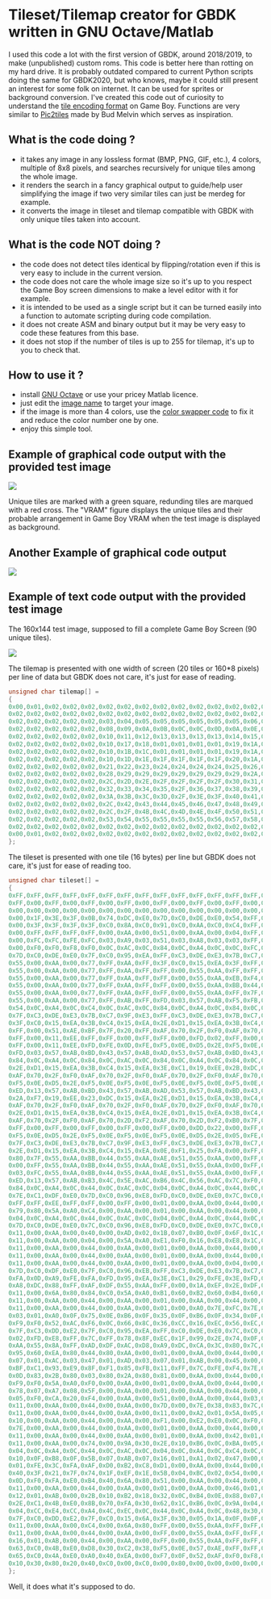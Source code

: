 # Tileset/Tilemap creator for GBDK written in GNU Octave/Matlab

I used this code a lot with the first version of GBDK, around 2018/2019, to make (unpublished) custom roms. This code is better here than rotting on my hard drive. It is probably outdated compared to current Python scripts doing the same for GBDK2020, but who knows, maybe it could still present an interest for some folk on internet. It can be used for sprites or background conversion. I've created this code out of curiosity to understand the [tile encoding format](https://www.huderlem.com/demos/gameboy2bpp.html) on Game Boy. Functions are very similar to [Pic2tiles](http://www.budmelvin.com/dev/index.html) made by Bud Melvin which serves as inspiration.

## What is the code doing ?
- it takes any image in any lossless format (BMP, PNG, GIF, etc.), 4 colors, multiple of 8x8 pixels, and searches recursively for unique tiles among the whole image.
- it renders the search in a fancy graphical output to guide/help user simplifying the image if two very similar tiles can just be merdeg for example.
- it converts the image in tileset and tilemap compatible with GBDK with only unique tiles taken into account.

## What is the code NOT doing ?
- the code does not detect tiles identical by flipping/rotation even if this is very easy to include in the current version.
- the code does not care the whole image size so it's up to you respect the Game Boy screen dimensions to make a level editor with it for example.
- it is intended to be used as a single script but it can be turned easily into a function to automate scripting during code compilation.
- it does not create ASM and binary output but it may be very easy to code these features from this base.
- it does not stop if the number of tiles is up to 255 for tilemap, it's up to you to check that.

## How to use it ?
- install [GNU Octave](https://octave.org/) or use your pricey Matlab licence.
- just edit the [image name](https://github.com/Raphael-Boichot/GNU-Octave-tileset-tilemap-creator-for-GBDK/blob/ca894bc3ff5463393935c4b1e606610a5f718c7b/Tile_creator_GBDK.m#L4) to target your image.
- if the image is more than 4 colors, use the [color swapper code](/Color_swapper.m) to fix it and reduce the color number one by one.
- enjoy this simple tool.

## Example of graphical code output with the provided test image
![](/Output.png)

Unique tiles are marked with a green square, redunding tiles are marqued with a red cross. The "VRAM" figure displays the unique tiles and their probable arrangement in Game Boy VRAM when the test image is displayed as background.

## Another Example of graphical code output
![](/Output_2.png)

## Example of text code output with the provided test image

The 160x144 test image, supposed to fill a complete Game Boy Screen (90 unique tiles).

![](/Test_image.png)

The tilemap is presented with one width of screen (20 tiles or 160*8 pixels) per line of data but GBDK does not care, it's just for ease of reading.
```c
unsigned char tilemap[] =
{
0x00,0x01,0x02,0x02,0x02,0x02,0x02,0x02,0x02,0x02,0x02,0x02,0x02,0x02,0x02,0x02,0x02,0x02,0x01,0x00,
0x02,0x02,0x02,0x02,0x02,0x02,0x02,0x02,0x02,0x02,0x02,0x02,0x02,0x02,0x02,0x02,0x02,0x02,0x02,0x02,
0x02,0x02,0x02,0x02,0x02,0x03,0x04,0x05,0x05,0x05,0x05,0x05,0x05,0x06,0x07,0x02,0x02,0x02,0x02,0x02,
0x02,0x02,0x02,0x02,0x02,0x08,0x09,0x0A,0x0B,0x0C,0x0C,0x0D,0x0A,0x0E,0x0F,0x02,0x02,0x02,0x02,0x02,
0x02,0x02,0x02,0x02,0x02,0x10,0x11,0x12,0x13,0x13,0x13,0x13,0x14,0x15,0x16,0x02,0x02,0x02,0x02,0x02,
0x02,0x02,0x02,0x02,0x02,0x10,0x17,0x18,0x01,0x01,0x01,0x01,0x19,0x1A,0x16,0x02,0x02,0x02,0x02,0x02,
0x02,0x02,0x02,0x02,0x02,0x10,0x1B,0x1C,0x01,0x01,0x01,0x01,0x19,0x1A,0x16,0x02,0x02,0x02,0x02,0x02,
0x02,0x02,0x02,0x02,0x02,0x10,0x1D,0x1E,0x1F,0x1F,0x1F,0x1F,0x20,0x1A,0x16,0x02,0x02,0x02,0x02,0x02,
0x02,0x02,0x02,0x02,0x02,0x21,0x22,0x23,0x24,0x24,0x24,0x24,0x25,0x26,0x27,0x02,0x02,0x02,0x02,0x02,
0x02,0x02,0x02,0x02,0x02,0x28,0x29,0x29,0x29,0x29,0x29,0x29,0x29,0x2A,0x2B,0x02,0x02,0x02,0x02,0x02,
0x02,0x02,0x02,0x02,0x02,0x2C,0x2D,0x2E,0x2F,0x2F,0x2F,0x2F,0x30,0x31,0x2B,0x02,0x02,0x02,0x02,0x02,
0x02,0x02,0x02,0x02,0x02,0x32,0x33,0x34,0x35,0x2F,0x36,0x37,0x38,0x39,0x2B,0x02,0x02,0x02,0x02,0x02,
0x02,0x02,0x02,0x02,0x02,0x3A,0x3B,0x3C,0x3D,0x2F,0x3E,0x3F,0x40,0x41,0x2B,0x02,0x02,0x02,0x02,0x02,
0x02,0x02,0x02,0x02,0x02,0x2C,0x42,0x43,0x44,0x45,0x46,0x47,0x48,0x49,0x4A,0x02,0x02,0x02,0x02,0x02,
0x02,0x02,0x02,0x02,0x02,0x2C,0x2F,0x4B,0x4C,0x4D,0x4E,0x4F,0x50,0x51,0x52,0x02,0x02,0x02,0x02,0x02,
0x02,0x02,0x02,0x02,0x02,0x53,0x54,0x55,0x55,0x55,0x55,0x56,0x57,0x58,0x59,0x02,0x02,0x02,0x02,0x02,
0x02,0x02,0x02,0x02,0x02,0x02,0x02,0x02,0x02,0x02,0x02,0x02,0x02,0x02,0x02,0x02,0x02,0x02,0x02,0x02,
0x00,0x01,0x02,0x02,0x02,0x02,0x02,0x02,0x02,0x02,0x02,0x02,0x02,0x02,0x02,0x02,0x02,0x02,0x01,0x00
};
```

The tileset is presented with one tile (16 bytes) per line but GBDK does not care, it's just for ease of reading too.
```c
unsigned char tileset[] =
{
0xFF,0xFF,0xFF,0xFF,0xFF,0xFF,0xFF,0xFF,0xFF,0xFF,0xFF,0xFF,0xFF,0xFF,0xFF,0xFF,
0xFF,0x00,0xFF,0x00,0xFF,0x00,0xFF,0x00,0xFF,0x00,0xFF,0x00,0xFF,0x00,0xFF,0x00,
0x00,0x00,0x00,0x00,0x00,0x00,0x00,0x00,0x00,0x00,0x00,0x00,0x00,0x00,0x00,0x00,
0x00,0x1F,0x3E,0x3F,0x0B,0x74,0xDC,0xE0,0x7D,0xC0,0xDE,0xE0,0x54,0xFF,0xEA,0xFF,
0x00,0x3F,0x3F,0x3F,0x3F,0xC0,0x8A,0xC0,0x91,0xC0,0xAA,0xC0,0xC4,0xFF,0xAA,0xFF,
0x00,0xFF,0xFF,0xFF,0xFF,0x00,0xAA,0x00,0x51,0x00,0xAA,0x00,0x04,0xFF,0xAA,0xFF,
0x00,0xFC,0xFC,0xFE,0xFC,0x03,0xA9,0x03,0x51,0x03,0xA8,0x03,0x03,0xFF,0xAA,0xFF,
0x00,0xF0,0xF0,0xF8,0xF0,0x0C,0xAC,0x0C,0x84,0x0C,0xA4,0x0C,0x0C,0xFC,0xAC,0xFC,
0x7D,0xC0,0xDE,0xE0,0x7F,0xC0,0x95,0xEA,0xFF,0xC3,0xDE,0xE3,0x7B,0xC7,0x97,0xEB,
0x55,0x00,0xAA,0x00,0x77,0xFF,0xAA,0xFF,0x3F,0xC0,0x15,0xEA,0x3F,0xFF,0x2A,0xFF,
0x55,0x00,0xAA,0x00,0x77,0xFF,0xAA,0xFF,0xFF,0x00,0x55,0xAA,0xFF,0xFF,0xAA,0xFF,
0x55,0x00,0xAA,0x00,0x77,0xFF,0xAA,0xFF,0xFF,0x00,0x55,0xAA,0xEB,0xF4,0xB5,0xEA,
0x55,0x00,0xAA,0x00,0x77,0xFF,0xAA,0xFF,0xFF,0x00,0x55,0xAA,0xBB,0x44,0x55,0xAA,
0x55,0x00,0xAA,0x00,0x77,0xFF,0xAA,0xFF,0xFF,0x00,0x55,0xAA,0xFF,0x7F,0x2A,0xFF,
0x55,0x00,0xAA,0x00,0x77,0xFF,0xAB,0xFF,0xFD,0x03,0x57,0xAB,0xF5,0xFB,0xA7,0xFB,
0x54,0x0C,0xA4,0x0C,0xC4,0x0C,0xAC,0x0C,0x84,0x0C,0xA4,0x0C,0x84,0x0C,0xAC,0x0C,
0x7F,0xC3,0xDE,0xE3,0x7B,0xC7,0x9F,0xE3,0xFF,0xC3,0xDE,0xE3,0x7B,0xC7,0x97,0xEB,
0x3F,0xC0,0x15,0xEA,0x3B,0xC4,0x15,0xEA,0x2E,0xD1,0x15,0xEA,0x3B,0xC4,0x15,0xEA,
0xFF,0x00,0x51,0xAE,0xBF,0x7F,0x20,0xFF,0xAF,0x70,0x2F,0xF0,0xAF,0x70,0x67,0xB8,
0xFF,0x00,0x11,0xEE,0xFF,0xFF,0x00,0xFF,0xFF,0x00,0xFD,0x02,0xFF,0x00,0xFF,0x00,
0xFF,0x00,0x11,0xEE,0xFD,0xFE,0x0D,0xFE,0xF5,0x0E,0xD5,0x2E,0xF5,0x0E,0xF5,0x0E,
0xFD,0x03,0x57,0xAB,0xBD,0x43,0x57,0xAB,0xAD,0x53,0x57,0xAB,0xBD,0x43,0x57,0xAB,
0x84,0x0C,0xA4,0x0C,0x84,0x0C,0xAC,0x0C,0x84,0x0C,0xA4,0x0C,0x84,0x0C,0xAC,0x0C,
0x2E,0xD1,0x15,0xEA,0x3B,0xC4,0x15,0xEA,0x3E,0xC1,0x19,0xEE,0x2B,0xDC,0x22,0xFF,
0xAF,0x70,0x2F,0xF0,0xAF,0x70,0x2F,0xF0,0xAF,0x70,0x2F,0xF0,0xAF,0x70,0x27,0xF8,
0xF5,0x0E,0xD5,0x2E,0xF5,0x0E,0xF5,0x0E,0xF5,0x0E,0xF5,0x0E,0xF5,0x0E,0xF5,0x0E,
0xED,0x13,0x57,0xAB,0xBD,0x43,0x57,0xAB,0xAD,0x53,0x57,0xAB,0xBD,0x43,0x57,0xAB,
0x2A,0xF7,0x19,0xEE,0x23,0xDC,0x15,0xEA,0x2E,0xD1,0x15,0xEA,0x3B,0xC4,0x15,0xEA,
0xAF,0x70,0x2F,0xF0,0xAF,0x70,0x2F,0xF0,0xAF,0x70,0x2F,0xF0,0xAF,0x70,0x67,0xB8,
0x2E,0xD1,0x15,0xEA,0x3B,0xC4,0x15,0xEA,0x2E,0xD1,0x15,0xEA,0x3B,0xC4,0x15,0xEA,
0xAF,0x70,0x2F,0xF0,0xAF,0x70,0x2D,0xF2,0xAF,0x70,0x2D,0xF2,0xB0,0x7F,0x3F,0xFF,
0xFF,0x00,0xFF,0x00,0xFF,0x00,0xFF,0x00,0xFF,0x00,0xDD,0x22,0x00,0xFF,0xFF,0xFF,
0xF5,0x0E,0xD5,0x2E,0xF5,0x0E,0xF5,0x0E,0xF5,0x0E,0xD5,0x2E,0x05,0xFE,0xFD,0xFE,
0x7F,0xC3,0xDE,0xE3,0x7B,0xC7,0x9F,0xE3,0xFF,0xC3,0xDE,0xE3,0x7B,0xC7,0x96,0xEB,
0x2E,0xD1,0x15,0xEA,0x3B,0xC4,0x15,0xEA,0x0E,0xF1,0x25,0xFA,0x00,0xFF,0x00,0xFF,
0x80,0x7F,0x55,0xAA,0xBB,0x44,0x55,0xAA,0xAE,0x51,0x55,0xAA,0x00,0xFF,0x00,0xFF,
0x00,0xFF,0x55,0xAA,0xBB,0x44,0x55,0xAA,0xAE,0x51,0x55,0xAA,0x00,0xFF,0x00,0xFF,
0x03,0xFC,0x55,0xAA,0xBB,0x44,0x55,0xAA,0xAE,0x51,0x55,0xAA,0x00,0xFF,0x00,0xFF,
0xED,0x13,0x57,0xAB,0xB3,0x4C,0x5E,0xAC,0xB6,0x4C,0x56,0xAC,0x7C,0xF0,0xFA,0xF0,
0x84,0x0C,0xA4,0x0C,0x44,0x0C,0xAC,0x0C,0x04,0x0C,0xA4,0x0C,0x44,0x0C,0xAC,0x0C,
0x7E,0xC1,0xDF,0xE0,0x7D,0xC0,0x96,0xE8,0xFD,0xC0,0xDE,0xE0,0x7C,0xC0,0x96,0xE8,
0xFF,0xFF,0xEE,0xFF,0xFF,0x00,0xFF,0x00,0x01,0x00,0xAA,0x00,0x44,0x00,0xAA,0x00,
0x79,0x80,0x5A,0xA0,0xC4,0x00,0xAA,0x00,0x01,0x00,0xAA,0x00,0x44,0x00,0xAA,0x00,
0x04,0x0C,0xA4,0x0C,0x44,0x0C,0xAC,0x0C,0x04,0x0C,0xA4,0x0C,0x44,0x0C,0xAC,0x0C,
0x7D,0xC0,0xDE,0xE0,0x7C,0xC0,0x96,0xE8,0xFD,0xC0,0xDE,0xE0,0x7C,0xC0,0x96,0xE8,
0x11,0x00,0xAA,0x00,0x40,0x00,0xAD,0x02,0x1B,0x07,0xB0,0x0F,0x6F,0x1C,0xF9,0x0E,
0x11,0x00,0xAA,0x00,0x04,0x00,0x5A,0xA0,0xE1,0xF0,0x16,0xE8,0xE8,0x1C,0x8C,0xF8,
0x11,0x00,0xAA,0x00,0x44,0x00,0xAA,0x00,0x01,0x00,0xAA,0x00,0x44,0x00,0xAA,0x00,
0x11,0x00,0xAA,0x00,0x44,0x00,0xAA,0x00,0x01,0x00,0xAA,0x00,0x44,0x00,0xAA,0x01,
0x11,0x00,0xAA,0x00,0x44,0x00,0xAA,0x00,0x01,0x00,0xAA,0x00,0x04,0x00,0x0A,0xF0,
0x7D,0xC0,0xDF,0xE0,0x7F,0xC0,0x96,0xEB,0xFF,0xC3,0xDE,0xE3,0x7B,0xC7,0x97,0xEB,
0xFA,0x0D,0xA9,0xFE,0xFA,0xFD,0x95,0xEA,0x3E,0xC1,0x29,0xFE,0x3E,0xFD,0x09,0xFE,
0xA8,0xDC,0x88,0xFF,0xAF,0xDF,0x55,0xAA,0xFF,0x00,0x1A,0xEF,0x2E,0xDF,0x55,0xAA,
0x11,0x00,0x6A,0x80,0x84,0xC0,0x5A,0xA0,0xB1,0x60,0xB2,0x60,0xB4,0x60,0x3A,0xE0,
0x11,0x00,0xAA,0x00,0x44,0x00,0xAA,0x00,0x01,0x00,0xAA,0x00,0x44,0x00,0xAC,0x03,
0x11,0x00,0xAA,0x00,0x44,0x00,0xAA,0x00,0x01,0x00,0xA0,0x7E,0xFC,0x7E,0x5E,0xA1,
0x03,0x01,0xA0,0x0F,0x75,0x0E,0xB6,0x0F,0x35,0x0F,0xB6,0x0F,0x34,0x0F,0x2D,0x83,
0xF9,0xF0,0x52,0xAC,0xF6,0x0C,0x66,0x8C,0x36,0xCC,0x16,0xEC,0x56,0xEC,0xA2,0xF8,
0x7F,0xC3,0xDD,0xE2,0x7F,0xC0,0x95,0xEA,0xFF,0xC0,0xDE,0xE0,0x7C,0xC0,0x96,0xE8,
0x02,0xFD,0xE8,0xFF,0x7C,0xFF,0x78,0x8F,0xEC,0x1F,0x99,0x2E,0x74,0x0F,0x9F,0x23,
0xAA,0x55,0x8A,0xFF,0xAD,0xDF,0xAC,0xD8,0xA9,0xDC,0xCA,0x3C,0x80,0x7C,0xF2,0xE0,
0x95,0x60,0xEA,0x80,0x44,0x80,0xAA,0x00,0x01,0x00,0xAA,0x00,0x44,0x00,0xAA,0x00,
0x07,0x01,0xAC,0x03,0x47,0x01,0xAD,0x03,0x07,0x01,0xAB,0x00,0x45,0x00,0xAA,0x00,
0xBF,0xC1,0x93,0xE9,0x8F,0xF1,0x85,0xFB,0x11,0xFF,0x7C,0xFE,0xF4,0x7E,0xFE,0x00,
0x0D,0x83,0x2B,0x80,0x03,0x80,0x2A,0x80,0x81,0x00,0xAA,0x00,0x44,0x00,0xAA,0x00,
0xF9,0xF0,0x5A,0xA0,0xF0,0x00,0xAA,0x00,0x01,0x00,0xAA,0x00,0x44,0x00,0xAA,0x00,
0x78,0x07,0xA7,0x08,0x5F,0x00,0xAA,0x00,0x01,0x00,0xAA,0x00,0x44,0x00,0xAA,0x00,
0x05,0xF0,0xCA,0x20,0xF4,0x00,0xAA,0x00,0x51,0x00,0xAA,0x00,0x44,0x03,0xA7,0x03,
0x11,0x00,0xAA,0x00,0x44,0x00,0xAA,0x00,0x7D,0x00,0x7E,0x38,0x83,0x7C,0xBB,0xC6,
0x11,0x00,0xAA,0x00,0x44,0x00,0xAA,0x00,0x11,0x00,0xA2,0x01,0x5A,0x05,0x8F,0x1E,
0x10,0x00,0xAA,0x00,0x44,0x00,0xAA,0x00,0xF1,0x00,0xE2,0xE0,0x0C,0xF0,0xDA,0x38,
0x7E,0x00,0xAA,0x00,0x44,0x00,0xAA,0x00,0x01,0x00,0xAA,0x00,0x44,0x00,0xAA,0x00,
0x11,0x00,0xAA,0x00,0x44,0x00,0xAA,0x00,0x01,0x00,0xAA,0x00,0x42,0x01,0xA9,0x03,
0x11,0x00,0xAA,0x00,0x74,0x00,0x9A,0x30,0x2E,0x10,0xB6,0x0C,0xBA,0x05,0x2F,0x83,
0x04,0x0C,0xA4,0x0C,0x44,0x0C,0xAC,0x0C,0x04,0x0C,0xA4,0x0C,0xC4,0x0C,0xAC,0x0C,
0x10,0x0F,0xB8,0x0F,0x5B,0x07,0xAB,0x07,0x16,0x01,0xA1,0x02,0x47,0x00,0xAA,0x00,
0x01,0xFE,0x3C,0xFA,0xAF,0xD0,0xB2,0xC8,0xD1,0x00,0xAA,0x00,0x44,0x00,0xAA,0x00,
0x40,0x3F,0x21,0x7F,0x74,0x1F,0xEF,0x1E,0x5B,0x04,0xBC,0x02,0x54,0x00,0xAA,0x00,
0x0D,0xF0,0xFA,0xE0,0xB4,0x40,0x6A,0x80,0x51,0x00,0xAA,0x00,0x44,0x00,0xAA,0x00,
0x11,0x00,0xAA,0x00,0x44,0x00,0xAA,0x00,0x01,0x00,0xAA,0x00,0x46,0x01,0xAD,0x03,
0x12,0x01,0xAB,0x00,0x2B,0x10,0xB2,0x18,0x32,0x0C,0xB4,0x0E,0x88,0x07,0x2D,0x83,
0x2E,0xC1,0x4B,0xE0,0x8B,0x70,0xFA,0x30,0x62,0x1C,0xB6,0x0C,0x9A,0x04,0x2E,0x80,
0x04,0xCC,0xE4,0xCC,0xA4,0x4C,0xEC,0x0C,0x44,0x0C,0xA4,0x0C,0x48,0x30,0x90,0x30,
0x7F,0xC0,0xDD,0xE2,0x7F,0xC0,0x15,0x6A,0x3F,0x30,0x05,0x1A,0x0F,0x0F,0x02,0x07,
0x11,0x00,0xAA,0x00,0xC4,0x00,0x6A,0x80,0xFF,0x00,0x55,0xAA,0xFF,0xFF,0xAA,0xFF,
0x11,0x00,0xAA,0x00,0x44,0x00,0xAA,0x00,0xFF,0x00,0x55,0xAA,0xFF,0xFF,0xAA,0xFF,
0x16,0x01,0xAB,0x00,0x44,0x00,0xAA,0x00,0xFF,0x00,0x55,0xAA,0xFF,0xFF,0xAA,0xFF,
0x63,0xC0,0x4B,0xE0,0xD8,0x30,0xC2,0x38,0xF5,0x0E,0x57,0xAE,0xFF,0xFF,0xAA,0xFF,
0x65,0xC0,0x4A,0xE0,0xA0,0x40,0xEA,0x00,0xF7,0x0F,0x52,0xAF,0xF0,0xF8,0xA0,0xF0,
0x10,0x30,0x80,0x20,0x40,0xC0,0x00,0xC0,0x00,0x80,0x00,0x00,0x00,0x00,0x00,0x00
};
```

Well, it does what it's supposed to do. 
